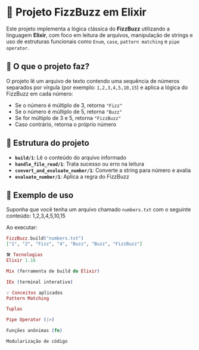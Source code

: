 # 📘 Projeto FizzBuzz em Elixir

Este projeto implementa a lógica clássica do **FizzBuzz** utilizando a linguagem **Elixir**, com foco em leitura de arquivos, manipulação de strings e uso de estruturas funcionais como `Enum`, `case`, `pattern matching` e `pipe operator`.

## 🚀 O que o projeto faz?

O projeto lê um arquivo de texto contendo uma sequência de números separados por vírgula (por exemplo: `1,2,3,4,5,10,15`) e aplica a lógica do FizzBuzz em cada número:

- Se o número é múltiplo de 3, retorna `"Fizz"`
- Se o número é múltiplo de 5, retorna `"Buzz"`
- Se for múltiplo de 3 e 5, retorna `"FizzBuzz"`
- Caso contrário, retorna o próprio número

## 📂 Estrutura do projeto

- **`build/1`**: Lê o conteúdo do arquivo informado
- **`handle_file_read/1`**: Trata sucesso ou erro na leitura
- **`convert_and_evaluate_number/1`**: Converte a string para número e avalia
- **`evaluate_number/1`**: Aplica a regra do FizzBuzz

## 📄 Exemplo de uso

Suponha que você tenha um arquivo chamado `numbers.txt` com o seguinte conteúdo: 1,2,3,4,5,10,15

Ao executar:

```elixir
FizzBuzz.build("numbers.txt")
["1", "2", "Fizz", "4", "Buzz", "Buzz", "FizzBuzz"]

🛠️ Tecnologias
Elixir 1.18

Mix (ferramenta de build do Elixir)

IEx (terminal interativo)

💡 Conceitos aplicados
Pattern Matching

Tuplas

Pipe Operator (|>)

Funções anônimas (fn)

Modularização de código